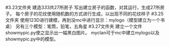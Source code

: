 #3.23文件夹
建造3*3*3共27所房子
写出建立房子的函数，对其运行，生成27所房子。
每个房子的花纹使用随机数的方式进行生成，以出现不同的花纹样子
#3.25文件夹
使用123D进行建模，再到没mc中进行显示：mylogo（模型建立为一个书桌）
另有三个模型：笔筒，铅笔，五角星
#3.27文件夹
建立一个文件showmypic.py使之显示出一幅黑白图片。
myclan可于mc中建立mylogo以及showmypic.py中的模型。
